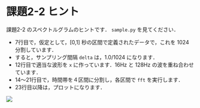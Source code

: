 課題2-2 ヒント
=========================================

課題2-2 のスペクトルグラムのヒントです．
``sample.py`` を見てください．

* 7行目で，仮定として，[0,1] 秒の区間で定義されたデータで，これを 1024 分割しています．
* すると，サンプリング間隔 ``delta`` は，1.0/1024 になります．
* 12行目で適当な波形を ``x`` に作っています．16Hz と 128Hz の波を重ね合わせています．
* 14〜21行目で，時間帯を４区間に分割し，各区間で ``fft`` を実行します．
* 23行目以降は，プロットになります．

<img src="Q2hint/Figure_1.png">
